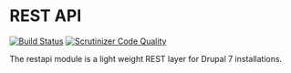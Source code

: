 # REST API

[![Build Status](https://travis-ci.org/mundanity/restapi.svg?branch=master)](https://travis-ci.org/mundanity/restapi)
[![Scrutinizer Code Quality](https://scrutinizer-ci.com/g/mundanity/restapi/badges/quality-score.png?b=master)](https://scrutinizer-ci.com/g/mundanity/restapi/?branch=master)

The restapi module is a light weight REST layer for Drupal 7 installations.
